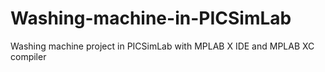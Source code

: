 # Washing-machine-in-PICSimLab
Washing machine project in PICSimLab with MPLAB X IDE and MPLAB XC compiler
